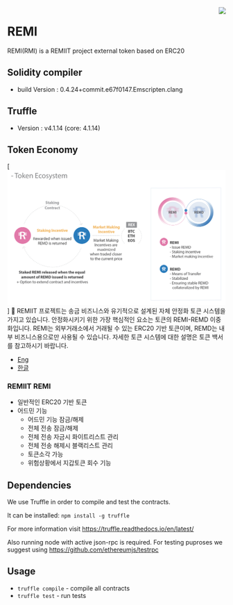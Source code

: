 <img src="assets/remi_log.png" align="right" />

# REMI
REMI(RMI) is a REMIIT project external token based on ERC20
## Solidity compiler
- build Version : 0.4.24+commit.e67f0147.Emscripten.clang

## Truffle 
- Version : v4.1.14 (core: 4.1.14)

## Token Economy
[![Token Diagram](./assets/remi-remd.png)]
🎉 REMIIT 프로젝트는 송금 비즈니스와 유기적으로 설계된 자체 안정화 토큰 시스템을 가지고 있습니다.
안정화시키기 위한 가장 핵심적인 요소는 토큰의 REMI-REMD 이중화입니다. 
REMI는 외부거래소에서 거래될 수 있는 ERC20 기반 토큰이며, REMD는 내부 비즈니스용으로만 사용될 수 있습니다.
자세한 토큰 시스템에 대한 설명은 토큰 백서를 참고하시기 바랍니다.
- [Eng](https://s3-ap-northeast-1.amazonaws.com/remiiit-docu/Papers/tokenEconomy_eng.pdf)
- [한글](https://s3-ap-northeast-1.amazonaws.com/remiiit-docu/Papers/tokenEconomy_kor.pdf)
 
### REMIIT REMI
- 일반적인 ERC20 기반 토큰
- 어드민 기능
  - 어드민 기능 잠금/해제
  - 전체 전송 잠금/해제
  - 전체 전송 자금시 화이트리스트 관리
  - 전체 전송 해제시 블랙리스트 관리
  - 토큰소각 가능
  - 위험상황에서 지갑토큰 회수 기능  

## Dependencies
We use Truffle in order to compile and test the contracts.

It can be installed:
`npm install -g truffle`

For more information visit https://truffle.readthedocs.io/en/latest/

Also running node with active json-rpc is required. For testing puproses we suggest using https://github.com/ethereumjs/testrpc

## Usage
- `truffle compile` - compile all contracts
- `truffle test` - run tests


